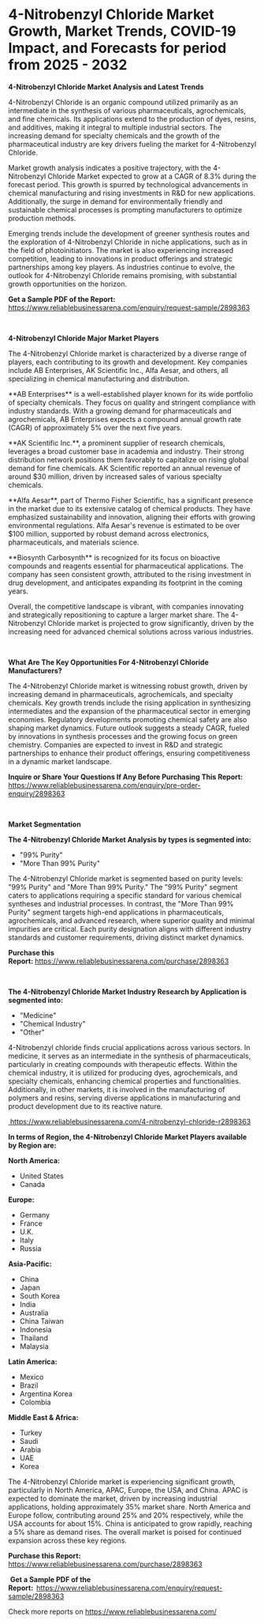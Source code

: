 <p><h1>4-Nitrobenzyl Chloride Market Growth, Market Trends, COVID-19 Impact, and Forecasts for period from 2025 - 2032</h1></p><p><strong>4-Nitrobenzyl Chloride Market Analysis and Latest Trends</strong></p>
<p><p>4-Nitrobenzyl Chloride is an organic compound utilized primarily as an intermediate in the synthesis of various pharmaceuticals, agrochemicals, and fine chemicals. Its applications extend to the production of dyes, resins, and additives, making it integral to multiple industrial sectors. The increasing demand for specialty chemicals and the growth of the pharmaceutical industry are key drivers fueling the market for 4-Nitrobenzyl Chloride.</p><p>Market growth analysis indicates a positive trajectory, with the 4-Nitrobenzyl Chloride Market expected to grow at a CAGR of 8.3% during the forecast period. This growth is spurred by technological advancements in chemical manufacturing and rising investments in R&D for new applications. Additionally, the surge in demand for environmentally friendly and sustainable chemical processes is prompting manufacturers to optimize production methods.</p><p>Emerging trends include the development of greener synthesis routes and the exploration of 4-Nitrobenzyl Chloride in niche applications, such as in the field of photoinitiators. The market is also experiencing increased competition, leading to innovations in product offerings and strategic partnerships among key players. As industries continue to evolve, the outlook for 4-Nitrobenzyl Chloride remains promising, with substantial growth opportunities on the horizon.</p></p>
<p><strong>Get a Sample PDF of the Report:&nbsp;</strong> <a href="https://www.reliablebusinessarena.com/enquiry/request-sample/2898363?utm_campaign=3195&utm_medium=2&utm_source=Github&utm_content=ia&utm_term=15032025&utm_id=4-nitrobenzyl-chloride">https://www.reliablebusinessarena.com/enquiry/request-sample/2898363</a></p>
<p>&nbsp;</p>
<p><strong>4-Nitrobenzyl Chloride Major Market Players</strong></p>
<p><p>The 4-Nitrobenzyl Chloride market is characterized by a diverse range of players, each contributing to its growth and development. Key companies include AB Enterprises, AK Scientific Inc., Alfa Aesar, and others, all specializing in chemical manufacturing and distribution.</p><p>**AB Enterprises** is a well-established player known for its wide portfolio of specialty chemicals. They focus on quality and stringent compliance with industry standards. With a growing demand for pharmaceuticals and agrochemicals, AB Enterprises expects a compound annual growth rate (CAGR) of approximately 5% over the next five years.</p><p>**AK Scientific Inc.**, a prominent supplier of research chemicals, leverages a broad customer base in academia and industry. Their strong distribution network positions them favorably to capitalize on rising global demand for fine chemicals. AK Scientific reported an annual revenue of around $30 million, driven by increased sales of various specialty chemicals.</p><p>**Alfa Aesar**, part of Thermo Fisher Scientific, has a significant presence in the market due to its extensive catalog of chemical products. They have emphasized sustainability and innovation, aligning their efforts with growing environmental regulations. Alfa Aesar's revenue is estimated to be over $100 million, supported by robust demand across electronics, pharmaceuticals, and materials science.</p><p>**Biosynth Carbosynth** is recognized for its focus on bioactive compounds and reagents essential for pharmaceutical applications. The company has seen consistent growth, attributed to the rising investment in drug development, and anticipates expanding its footprint in the coming years.</p><p>Overall, the competitive landscape is vibrant, with companies innovating and strategically repositioning to capture a larger market share. The 4-Nitrobenzyl Chloride market is projected to grow significantly, driven by the increasing need for advanced chemical solutions across various industries.</p></p>
<p>&nbsp;</p>
<p><strong>What Are The Key Opportunities For 4-Nitrobenzyl Chloride Manufacturers?</strong></p>
<p><p>The 4-Nitrobenzyl Chloride market is witnessing robust growth, driven by increasing demand in pharmaceuticals, agrochemicals, and specialty chemicals. Key growth trends include the rising application in synthesizing intermediates and the expansion of the pharmaceutical sector in emerging economies. Regulatory developments promoting chemical safety are also shaping market dynamics. Future outlook suggests a steady CAGR, fueled by innovations in synthesis processes and the growing focus on green chemistry. Companies are expected to invest in R&D and strategic partnerships to enhance their product offerings, ensuring competitiveness in a dynamic market landscape.</p></p>
<p><strong>Inquire or Share Your Questions If Any Before Purchasing This Report:</strong> <a href="https://www.reliablebusinessarena.com/enquiry/pre-order-enquiry/2898363?utm_campaign=3195&utm_medium=2&utm_source=Github&utm_content=ia&utm_term=15032025&utm_id=4-nitrobenzyl-chloride">https://www.reliablebusinessarena.com/enquiry/pre-order-enquiry/2898363</a></p>
<p>&nbsp;</p>
<p><strong>Market Segmentation</strong></p>
<p><strong>The 4-Nitrobenzyl Chloride Market Analysis by types is segmented into:</strong></p>
<p><ul><li>"99% Purity"</li><li>"More Than 99% Purity"</li></ul></p>
<p><p>The 4-Nitrobenzyl Chloride market is segmented based on purity levels: "99% Purity" and "More Than 99% Purity." The "99% Purity" segment caters to applications requiring a specific standard for various chemical syntheses and industrial processes. In contrast, the "More Than 99% Purity" segment targets high-end applications in pharmaceuticals, agrochemicals, and advanced research, where superior quality and minimal impurities are critical. Each purity designation aligns with different industry standards and customer requirements, driving distinct market dynamics.</p></p>
<p><strong>Purchase this Report:&nbsp;</strong><a href="https://www.reliablebusinessarena.com/purchase/2898363?utm_campaign=3195&utm_medium=2&utm_source=Github&utm_content=ia&utm_term=15032025&utm_id=4-nitrobenzyl-chloride">https://www.reliablebusinessarena.com/purchase/2898363</a></p>
<p>&nbsp;</p>
<p><strong>The 4-Nitrobenzyl Chloride Market Industry Research by Application is segmented into:</strong></p>
<p><ul><li>"Medicine"</li><li>"Chemical Industry"</li><li>"Other"</li></ul></p>
<p><p>4-Nitrobenzyl chloride finds crucial applications across various sectors. In medicine, it serves as an intermediate in the synthesis of pharmaceuticals, particularly in creating compounds with therapeutic effects. Within the chemical industry, it is utilized for producing dyes, agrochemicals, and specialty chemicals, enhancing chemical properties and functionalities. Additionally, in other markets, it is involved in the manufacturing of polymers and resins, serving diverse applications in manufacturing and product development due to its reactive nature.</p></p>
<p><a href="https://www.reliablebusinessarena.com/4-nitrobenzyl-chloride-r2898363?utm_campaign=3195&utm_medium=2&utm_source=Github&utm_content=ia&utm_term=15032025&utm_id=4-nitrobenzyl-chloride">&nbsp;https://www.reliablebusinessarena.com/4-nitrobenzyl-chloride-r2898363</a></p>
<p><strong>In terms of Region, the 4-Nitrobenzyl Chloride Market Players available by Region are:</strong></p>
<p>
    <p> <strong> North America: </strong>
        <ul>
            <li>United States</li>
            <li>Canada</li>
        </ul>
        </p> 
    <p> <strong> Europe: </strong>
        <ul>
            <li>Germany</li>
            <li>France</li>
            <li>U.K.</li>
            <li>Italy</li>
            <li>Russia</li>
        </ul>
        </p> 
    <p> <strong> Asia-Pacific: </strong>
        <ul>
            <li>China</li>
            <li>Japan</li>
            <li>South Korea</li>
            <li>India</li>
            <li>Australia</li>
            <li>China Taiwan</li>
            <li>Indonesia</li>
            <li>Thailand</li>
            <li>Malaysia</li>
        </ul>
        </p> 
    <p> <strong> Latin America: </strong>
        <ul>
            <li>Mexico</li>
            <li>Brazil</li>
            <li>Argentina Korea</li>
            <li>Colombia</li>
        </ul>
        </p> 
    <p> <strong> Middle East & Africa: </strong>
        <ul>
            <li>Turkey</li>
            <li>Saudi</li>
            <li>Arabia</li>
            <li>UAE</li>
            <li>Korea</li>
        </ul>
    </p>
    </p>
<p><p>The 4-Nitrobenzyl Chloride market is experiencing significant growth, particularly in North America, APAC, Europe, the USA, and China. APAC is expected to dominate the market, driven by increasing industrial applications, holding approximately 35% market share. North America and Europe follow, contributing around 25% and 20% respectively, while the USA accounts for about 15%. China is anticipated to grow rapidly, reaching a 5% share as demand rises. The overall market is poised for continued expansion across these key regions.</p></p>
<p><strong>Purchase this Report: </strong><a href="https://www.reliablebusinessarena.com/purchase/2898363?utm_campaign=3195&utm_medium=2&utm_source=Github&utm_content=ia&utm_term=15032025&utm_id=4-nitrobenzyl-chloride">https://www.reliablebusinessarena.com/purchase/2898363</a></p>
<p>&nbsp;<strong>Get a Sample PDF of the Report:&nbsp;&nbsp;</strong><a href="https://www.reliablebusinessarena.com/enquiry/request-sample/2898363?utm_campaign=3195&utm_medium=2&utm_source=Github&utm_content=ia&utm_term=15032025&utm_id=4-nitrobenzyl-chloride">https://www.reliablebusinessarena.com/enquiry/request-sample/2898363</a></p>
<p><strong></strong></p>
<p>Check more reports on <a href="https://www.reliablebusinessarena.com/?utm_campaign=3195&utm_medium=2&utm_source=Github&utm_content=ia&utm_term=15032025&utm_id=4-nitrobenzyl-chloride">https://www.reliablebusinessarena.com/</a></p>